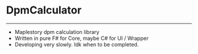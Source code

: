 # DpmCalculator

---

- Maplestory dpm calculation library
- Written in pure F# for Core, maybe C# for UI / Wrapper
- Developing very slowly. Idk when to be completed.